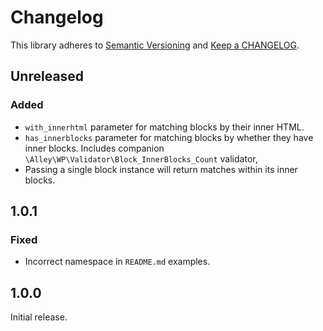 # Changelog

This library adheres to [Semantic Versioning](https://semver.org/) and [Keep a CHANGELOG](https://keepachangelog.com/en/1.0.0/).

## Unreleased

### Added

- `with_innerhtml` parameter for matching blocks by their inner HTML.
- `has_innerblocks` parameter for matching blocks by whether they have inner blocks. Includes companion `\Alley\WP\Validator\Block_InnerBlocks_Count` validator,
- Passing a single block instance will return matches within its inner blocks.

## 1.0.1

### Fixed

- Incorrect namespace in `README.md` examples.

## 1.0.0

Initial release.
